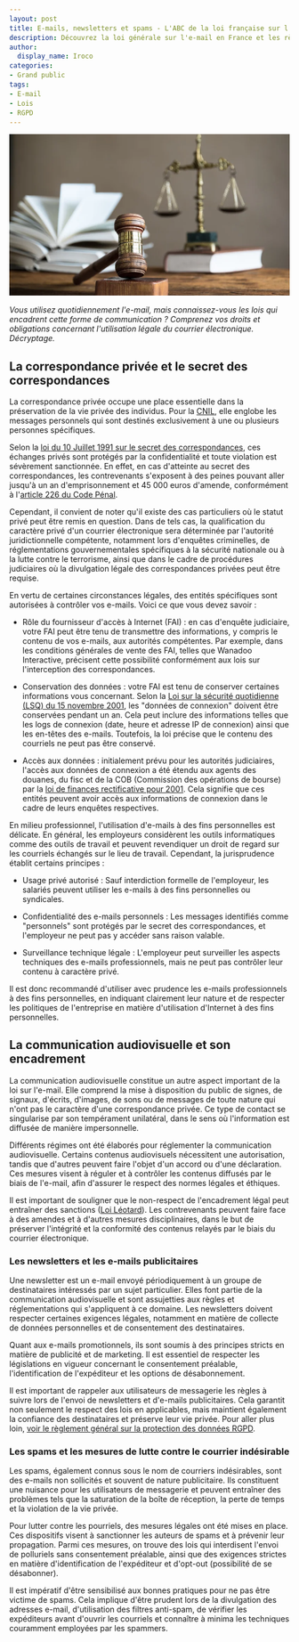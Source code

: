 ```yaml
---
layout: post
title: E-mails, newsletters et spams - L'ABC de la loi française sur l'e-mail 
description: Découvrez la loi générale sur l'e-mail en France et les règles qui régissent la correspondance privée, les newsletters et les spams.
author:
  display_name: Iroco
categories:
- Grand public
tags:
- E-mail
- Lois
- RGPD
---
```

![Illustration de l'article](/images/lois/lois-mail.png)

*Vous utilisez quotidiennement l'e-mail, mais connaissez-vous les lois qui encadrent cette forme de communication ? Comprenez vos droits et obligations concernant l'utilisation légale du courrier électronique. Décryptage.*

## La correspondance privée et le secret des correspondances

La correspondance privée occupe une place essentielle dans la préservation de la vie privée des individus. Pour la [CNIL](https://www.legifrance.gouv.fr/jorf/article_jo/JORFARTI000033203296?r=NuxW05KQrD), elle englobe les messages personnels qui sont destinés exclusivement à une ou plusieurs personnes spécifiques.

Selon la [loi du 10 Juillet 1991 sur le secret des correspondances](https://www.legifrance.gouv.fr/loda/id/LEGITEXT000006077780), ces échanges privés sont protégés par la confidentialité et toute violation est sévèrement sanctionnée. En effet, en cas d'atteinte au secret des correspondances, les contrevenants s'exposent à des peines pouvant aller jusqu'à un an d'emprisonnement et 45 000 euros d'amende, conformément à l'[article 226 du Code Pénal](https://www.legifrance.gouv.fr/codes/article_lc/LEGIARTI000042193573/).

Cependant, il convient de noter qu'il existe des cas particuliers où le statut privé peut être remis en question. Dans de tels cas, la qualification du caractère privé d'un courrier électronique sera déterminée par l'autorité juridictionnelle compétente, notamment lors d'enquêtes criminelles, de réglementations gouvernementales spécifiques à la sécurité nationale ou à la lutte contre le terrorisme, ainsi que dans le cadre de procédures judiciaires où la divulgation légale des correspondances privées peut être requise.

En vertu de certaines circonstances légales, des entités spécifiques sont autorisées à contrôler vos e-mails. Voici ce que vous devez savoir :

* Rôle du fournisseur d'accès à Internet (FAI) : en cas d'enquête judiciaire, votre FAI peut être tenu de transmettre des informations, y compris le contenu de vos e-mails, aux autorités compétentes. Par exemple, dans les conditions générales de vente des FAI, telles que Wanadoo Interactive, précisent cette possibilité conformément aux lois sur l'interception des correspondances.

* Conservation des données : votre FAI est tenu de conserver certaines informations vous concernant. Selon la [Loi sur la sécurité quotidienne (LSQ) du 15 novembre 2001](https://www.legifrance.gouv.fr/loda/id/JORFTEXT000000222052/), les "données de connexion" doivent être conservées pendant un an. Cela peut inclure des informations telles que les logs de connexion (date, heure et adresse IP de connexion) ainsi que les en-têtes des e-mails. Toutefois, la loi précise que le contenu des courriels ne peut pas être conservé.

* Accès aux données : initialement prévu pour les autorités judiciaires, l'accès aux données de connexion a été étendu aux agents des douanes, du fisc et de la COB (Commission des opérations de bourse) par la [loi de finances rectificative pour 2001](https://www.legifrance.gouv.fr/loda/id/LEGISCTA000006114796). Cela signifie que ces entités peuvent avoir accès aux informations de connexion dans le cadre de leurs enquêtes respectives.
    
En milieu professionnel, l'utilisation d'e-mails à des fins personnelles est délicate. En général, les employeurs considèrent les outils informatiques comme des outils de travail et peuvent revendiquer un droit de regard sur les courriels échangés sur le lieu de travail. Cependant, la jurisprudence établit certains principes :

* Usage privé autorisé : Sauf interdiction formelle de l'employeur, les salariés peuvent utiliser les e-mails à des fins personnelles ou syndicales.

* Confidentialité des e-mails personnels : Les messages identifiés comme "personnels" sont protégés par le secret des correspondances, et l'employeur ne peut pas y accéder sans raison valable.

* Surveillance technique légale : L'employeur peut surveiller les aspects techniques des e-mails professionnels, mais ne peut pas contrôler leur contenu à caractère privé.

Il est donc recommandé d'utiliser avec prudence les e-mails professionnels à des fins personnelles, en indiquant clairement leur nature et de respecter les politiques de l'entreprise en matière d'utilisation d'Internet à des fins personnelles.

## La communication audiovisuelle et son encadrement

La communication audiovisuelle constitue un autre aspect important de la loi sur l'e-mail. Elle comprend la mise à disposition du public de signes, de signaux, d'écrits, d'images, de sons ou de messages de toute nature qui n'ont pas le caractère d'une correspondance privée. Ce type de contact se singularise par son tempérament unilatéral, dans le sens où l'information est diffusée de manière impersonnelle.

Différents régimes ont été élaborés pour réglementer la communication audiovisuelle. Certains contenus audiovisuels nécessitent une autorisation, tandis que d'autres peuvent faire l'objet d'un accord ou d'une déclaration. Ces mesures visent à réguler et à contrôler les contenus diffusés par le biais de l'e-mail, afin d'assurer le respect des normes légales et éthiques.

Il est important de souligner que le non-respect de l'encadrement légal peut entraîner des sanctions ([Loi Léotard](https://www.legifrance.gouv.fr/loda/article_lc/LEGIARTI000006420185)). Les contrevenants peuvent faire face à des amendes et à d'autres mesures disciplinaires, dans le but de préserver l'intégrité et la conformité des contenus relayés par le biais du courrier électronique.

### Les newsletters et les e-mails publicitaires

Une newsletter est un e-mail envoyé périodiquement à un groupe de destinataires intéressés par un sujet particulier. Elles font partie de la communication audiovisuelle et sont assujetties aux règles et réglementations qui s'appliquent à ce domaine. Les newsletters doivent respecter certaines exigences légales, notamment en matière de collecte de données personnelles et de consentement des destinataires. 

Quant aux e-mails promotionnels, ils sont soumis à des principes stricts en matière de publicité et de marketing. Il est essentiel de respecter les législations en vigueur concernant le consentement préalable, l'identification de l'expéditeur et les options de désabonnement.

Il est important de rappeler aux utilisateurs de messagerie les règles à suivre lors de l'envoi de newsletters et d'e-mails publicitaires. Cela garantit non seulement le respect des lois en applicables, mais maintient également la confiance des destinataires et préserve leur vie privée. Pour aller plus loin, [voir le règlement général sur la protection des données RGPD](https://www.cnil.fr/fr/reglement-europeen-protection-donnees).

### Les spams et les mesures de lutte contre le courrier indésirable

Les spams, également connus sous le nom de courriers indésirables, sont des e-mails non sollicités et souvent de nature publicitaire. Ils constituent une nuisance pour les utilisateurs de messagerie et peuvent entraîner des problèmes tels que la saturation de la boîte de réception, la perte de temps et la violation de la vie privée.

Pour lutter contre les pourriels, des mesures légales ont été mises en place. Ces dispositifs visent à sanctionner les auteurs de spams et à prévenir leur propagation. Parmi ces mesures, on trouve des lois qui interdisent l'envoi de polluriels sans consentement préalable, ainsi que des exigences strictes en matière d'identification de l'expéditeur et d'opt-out (possibilité de se désabonner).

Il est impératif d'être sensibilisé aux bonnes pratiques pour ne pas être victime de spams. Cela implique d'être prudent lors de la divulgation des adresses e-mail, d'utilisation des filtres anti-spam, de vérifier les expéditeurs avant d'ouvrir les courriels et connaître à minima les techniques couramment employées par les spammers.
